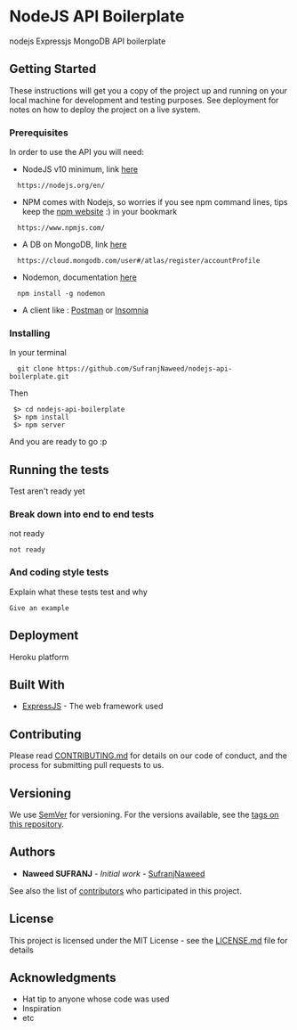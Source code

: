 # NodeJS API Boilerplate

nodejs Expressjs MongoDB API boilerplate

## Getting Started

These instructions will get you a copy of the project up and running on your local machine for development and testing purposes. See deployment for notes on how to deploy the project on a live system.

### Prerequisites

In order to use the API you will need:

- NodeJS v10  minimum, link [here](https://nodejs.org/en/)
```
  https://nodejs.org/en/
```


- NPM comes with Nodejs, so worries if you see npm command lines, tips keep the [npm website](https://www.npmjs.com/) :) in your bookmark
```
  https://www.npmjs.com/
```

- A DB on MongoDB, link [here](https://cloud.mongodb.com/user#/atlas/register/accountProfile)
```
  https://cloud.mongodb.com/user#/atlas/register/accountProfile
```


- Nodemon, documentation [here](https://www.npmjs.com/package/nodemon)
```
  npm install -g nodemon
```
- A client like : [Postman](https://www.getpostman.com/) or [Insomnia](https://insomnia.rest/) 

### Installing

In your terminal

```
  git clone https://github.com/SufranjNaweed/nodejs-api-boilerplate.git
```

Then

```
 $> cd nodejs-api-boilerplate
 $> npm install
 $> npm server
```

And you are ready to go :p

## Running the tests

Test aren't ready yet

### Break down into end to end tests

not ready

```
not ready
```

### And coding style tests

Explain what these tests test and why

```
Give an example
```

## Deployment

Heroku platform

## Built With

* [ExpressJS](https://expressjs.com/fr/) - The web framework used

## Contributing

Please read [CONTRIBUTING.md](https://gist.github.com/PurpleBooth/b24679402957c63ec426) for details on our code of conduct, and the process for submitting pull requests to us.

## Versioning

We use [SemVer](http://semver.org/) for versioning. For the versions available, see the [tags on this repository](https://github.com/your/project/tags). 

## Authors

* **Naweed SUFRANJ** - *Initial work* - [SufranjNaweed](https://github.com/SufranjNaweed)

See also the list of [contributors](https://github.com/your/project/contributors) who participated in this project.

## License

This project is licensed under the MIT License - see the [LICENSE.md](LICENSE.md) file for details

## Acknowledgments

* Hat tip to anyone whose code was used
* Inspiration
* etc

